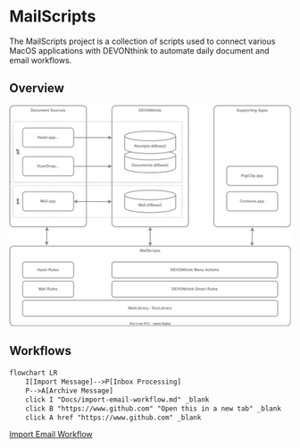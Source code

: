 # MailScripts

The MailScripts project is a collection of scripts used to connect various MacOS applications with DEVONthink to automate daily document and email workflows.

## Overview
![](Docs/architecture.drawio.svg)

## Workflows


```mermaid
flowchart LR
    I[Import Message]-->P[Inbox Processing]
    P-->A[Archive Message]
    click I "Docs/import-email-workflow.md" _blank
    click B "https://www.github.com" "Open this in a new tab" _blank
    click A href "https://www.github.com" _blank

```

[Import Email Workflow](Docs/import-email-workflow.md)
